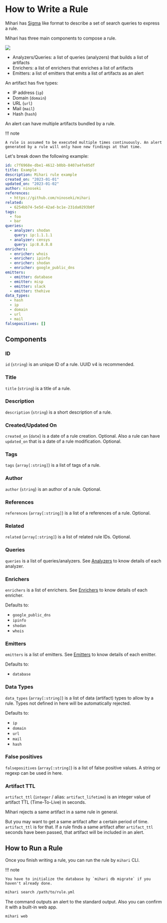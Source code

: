 # How to Write a Rule

Mihari has [Sigma](https://github.com/SigmaHQ/sigma) like format to describe a set of search queries to express a rule.

Mihari has three main components to compose a rule.

![](https://imgur.com/BBT99BG.png)

- Analyzers/Queries: a list of queries (analyzers) that builds a list of artifacts
- Enrichers: a list of enrichers that enriches a list of artifacts
- Emitters: a list of emitters that emits a list of artifacts as an alert

An artifact has five types:

- IP address (`ip`)
- Domain (`domain`)
- URL (`url`)
- Mail (`mail`)
- Hash (`hash`)

An alert can have multiple artifacts bundled by a rule.

!!! note

    A rule is assumed to be executed multiple times continuously. An alert generated by a rule will only have new findings at that time.

Let's break down the following example:

```yaml
id: c7f6968e-dbe1-4612-b0bb-8407a4fe05df
title: Example
description: Mihari rule example
created_on: "2023-01-01"
updated_on: "2023-01-02"
author: ninoseki
references:
  - https://github.com/ninoseki/mihari
related:
  - 6254bb74-5e5d-42ad-bc1e-231da0293b0f
tags:
  - foo
  - bar
queries:
  - analyzer: shodan
    query: ip:1.1.1.1
  - analyzer: censys
    query: ip:8.8.8.8
enrichers:
  - enricher: whois
  - enricher: ipinfo
  - enricher: shodan
  - enricher: google_public_dns
emitters:
  - emitter: database
  - emitter: misp
  - emitter: slack
  - emitter: thehive
data_types:
  - hash
  - ip
  - domain
  - url
  - mail
falsepositives: []
```

## Components

### ID

`id` (`string`) is an unique ID of a rule. UUID v4 is recommended.

### Title

`title` (`string`) is a title of a rule.

### Description

`description` (`string`) is a short description of a rule.

### Created/Updated On

`created_on` (`date`) is a date of a rule creation. Optional.
Also a rule can have `updated_on` that is a date of a rule modification. Optional.

### Tags

`tags` (`array[:string]`) is a list of tags of a rule.

### Author

`author` (`string`) is an author of a rule. Optional.

### References

`references` (`array[:string]`) is a list of a references of a rule. Optional.

### Related

`related` (`array[:string]`) is a list of related rule IDs. Optional.

### Queries

`queries` is a list of queries/analyzers.
See [Analyzers](./analyzers/index.md) to know details of each analyzer.

### Enrichers

`enrichers` is a list of enrichers.
See [Enrichers](./enrichers/index.md) to know details of each enricher.

Defaults to:

- `google_public_dns`
- `ipinfo`
- `shodan`
- `whois`

### Emitters

`emitters` is a list of emitters.
See [Emitters](./emitters/index.md) to know details of each emitter.

Defaults to:

- `database`

### Data Types

`data_types` (`array[:string]`) is a list of data (artifact) types to allow by a rule. Types not defined in here will be automatically rejected.

Defaults to:

- `ip`
- `domain`
- `url`
- `mail`
- `hash`

### False positives

`falsepositives` (`array[:string]`) is a list of false positive values. A string or regexp can be used in here.

### Artifact TTL

`artifact_ttl` (`integer` / alias: `artifact_lifetime`) is an integer value of artifact TTL (Time-To-Live) in seconds.

Mihari rejects a same artifact in a same rule in general.

But you may want to get a same artifact after a certain period of time. `artifact_ttl` is for that. If a rule finds a same artifact after `artifact_ttl` seconds have been passed, that artifact will be included in an alert.

## How to Run a Rule

Once you finish writing a rule, you can run the rule by `mihari` CLI.

!!! note

    You have to initialize the database by `mihari db migrate` if you haven't already done.

```bash
mihari search /path/to/rule.yml
```

The command outputs an alert to the standard output. Also you can confirm it with a built-in web app.

```bash
mihari web
```
